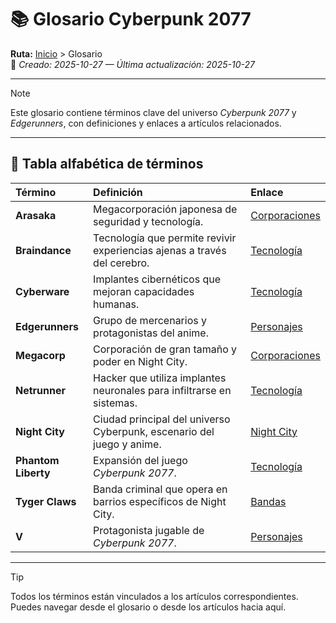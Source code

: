 # 📚 Glosario Cyberpunk 2077

**Ruta:** [Inicio](index.md) > Glosario  
📅 *Creado: 2025-10-27 — Última actualización: 2025-10-27*

---

> [!NOTE]
> Este glosario contiene términos clave del universo *Cyberpunk 2077* y *Edgerunners*, con definiciones y enlaces a artículos relacionados.

---

## 📑 Tabla alfabética de términos

| Término | Definición | Enlace |
|:--|:--|:--|
| **Arasaka** | Megacorporación japonesa de seguridad y tecnología. | [Corporaciones](articulo-3.md#arasaka) |
| **Braindance** | Tecnología que permite revivir experiencias ajenas a través del cerebro. | [Tecnología](articulo-2.md#braindance) |
| **Cyberware** | Implantes cibernéticos que mejoran capacidades humanas. | [Tecnología](articulo-2.md#tipos-de-implantes) |
| **Edgerunners** | Grupo de mercenarios y protagonistas del anime. | [Personajes](articulo-3.md#david-martinez) |
| **Megacorp** | Corporación de gran tamaño y poder en Night City. | [Corporaciones](articulo-3.md) |
| **Netrunner** | Hacker que utiliza implantes neuronales para infiltrarse en sistemas. | [Tecnología](articulo-2.md#netrunners-y-hackers) |
| **Night City** | Ciudad principal del universo Cyberpunk, escenario del juego y anime. | [Night City](articulo-1.md) |
| **Phantom Liberty** | Expansión del juego *Cyberpunk 2077*. | [Tecnología](articulo-2.md) |
| **Tyger Claws** | Banda criminal que opera en barrios específicos de Night City. | [Bandas](articulo-3.md#tyger-claws) |
| **V** | Protagonista jugable de *Cyberpunk 2077*. | [Personajes](articulo-3.md#v) |

---

> [!TIP]
> Todos los términos están vinculados a los artículos correspondientes. Puedes navegar desde el glosario o desde los artículos hacia aquí.

